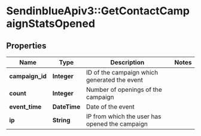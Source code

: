 # SendinblueApiv3::GetContactCampaignStatsOpened

## Properties
Name | Type | Description | Notes
------------ | ------------- | ------------- | -------------
**campaign_id** | **Integer** | ID of the campaign which generated the event | 
**count** | **Integer** | Number of openings of the campaign | 
**event_time** | **DateTime** | Date of the event | 
**ip** | **String** | IP from which the user has opened the campaign | 



